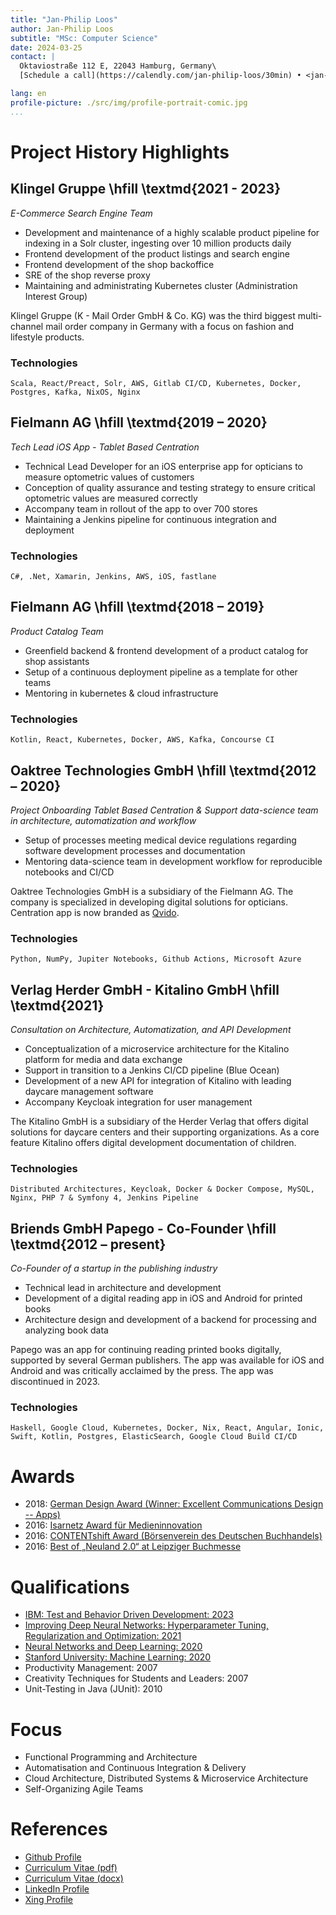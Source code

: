 ```yaml
---
title: "Jan-Philip Loos"
author: Jan-Philip Loos
subtitle: "MSc: Computer Science"
date: 2024-03-25
contact: |
  Oktaviostraße 112 E, 22043 Hamburg, Germany\
  [Schedule a call](https://calendly.com/jan-philip-loos/30min) • <jan-philip@entwicklerteam.hamburg> • [GitHub](https://github.com/MaxDaten) • [LinkedIn](https://www.linkedin.com/in/jan-philip-loos-770b23201/)

lang: en
profile-picture: ./src/img/profile-portrait-comic.jpg
...
```


# Project History Highlights

## Klingel Gruppe <span class="year">\hfill \textmd{2021 - 2023}</span>

*E-Commerce Search Engine Team*

* Development and maintenance of a highly scalable product pipeline for indexing in a Solr cluster, ingesting over 10 million products daily
* Frontend development of the product listings and search engine
* Frontend development of the shop backoffice
* SRE of the shop reverse proxy
* Maintaining and administrating Kubernetes cluster (Administration Interest Group)

Klingel Gruppe (K - Mail Order GmbH & Co. KG) was the third biggest multi-channel mail order company in Germany with a focus on fashion and lifestyle products.

### Technologies

`Scala, React/Preact, Solr, AWS, Gitlab CI/CD, Kubernetes, Docker, Postgres, Kafka, NixOS, Nginx`

## Fielmann AG <span class="year">\hfill \textmd{2019 – 2020}</span>

*Tech Lead iOS App - Tablet Based Centration*

* Technical Lead Developer for an iOS enterprise app for opticians to measure optometric values of customers
* Conception of quality assurance and testing strategy to ensure critical optometric values are measured correctly
* Accompany team in rollout of the app to over 700 stores
* Maintaining a Jenkins pipeline for continuous integration and deployment

### Technologies

`C#, .Net, Xamarin, Jenkins, AWS, iOS, fastlane`

## Fielmann AG <span class="year">\hfill \textmd{2018 – 2019}</span>

*Product Catalog Team*

* Greenfield backend & frontend development of a product catalog for shop assistants
* Setup of a continuous deployment pipeline as a template for other teams
* Mentoring in kubernetes & cloud infrastructure

### Technologies

`Kotlin, React, Kubernetes, Docker, AWS, Kafka, Concourse CI`

## Oaktree Technologies GmbH <span class="year">\hfill \textmd{2012 – 2020}</span>

*Project Onboarding Tablet Based Centration & Support data-science team in architecture, automatization and workflow*

* Setup of processes meeting medical device regulations regarding software development processes and documentation
* Mentoring data-science team in development workflow for reproducible notebooks and CI/CD

Oaktree Technologies GmbH is a subsidiary of the Fielmann AG. The company is specialized in developing digital solutions for opticians. Centration app is now branded as [Qvido](https://www.linkedin.com/products/oaktt-qvido/).

### Technologies

`Python, NumPy, Jupiter Notebooks, Github Actions, Microsoft Azure`

## Verlag Herder GmbH - Kitalino GmbH <span class="year">\hfill \textmd{2021}</span>

*Consultation on Architecture, Automatization, and API Development*

* Conceptualization of a microservice architecture for the Kitalino platform for media and data exchange
* Support in transition to a Jenkins CI/CD pipeline (Blue Ocean)
* Development of a new API for integration of Kitalino with leading daycare management software
* Accompany Keycloak integration for user management

The Kitalino GmbH is a subsidiary of the Herder Verlag that offers digital solutions for daycare centers and their supporting organizations. As a core feature Kitalino offers digital development documentation of children.

### Technologies

`Distributed Architectures, Keycloak, Docker & Docker Compose, MySQL, Nginx, PHP 7 & Symfony 4, Jenkins Pipeline`

## Briends GmbH Papego - Co-Founder <span class="year">\hfill \textmd{2012 – present}</span>

*Co-Founder of a startup in the publishing industry*

* Technical lead in architecture and development
* Development of a digital reading app in iOS and Android for printed books
* Architecture design and development of a backend for processing and analyzing book data

Papego was an app for continuing reading printed books digitally, supported by several German publishers. The app was available for iOS and Android and was critically acclaimed by the press. The app was discontinued in 2023.

### Technologies

`Haskell, Google Cloud, Kubernetes, Docker, Nix, React, Angular, Ionic, Swift, Kotlin, Postgres, ElasticSearch, Google Cloud Build CI/CD`

# Awards

* 2018: [German Design Award (Winner: Excellent Communications Design -- Apps)](https://www.german-design-award.com/die-gewinner/galerie/detail/14562-papego.html)
* 2016: [Isarnetz Award für Medieninnovation](https://www.briends.net/2016/11/04/papego-mit-isarnetz-award-f%C3%BCr-medieninnovation-ausgezeichnet/)
* 2016: [CONTENTshift Award (Börsenverein des Deutschen Buchhandels)](https://www.contentshift.de/2016/gewinner/)
* 2016: [Best of „Neuland 2.0“ at Leipziger Buchmesse](http://www.leipziger-buchmesse.de/pressemitteilungen/neuland-20-zeigt-14-ausgewaehlte-startupinnovationen/393971)

# Qualifications

* [IBM: Test and Behavior Driven Development: 2023](https://coursera.org/share/47154e9716c8722de49104341acfbf26)
* [Improving Deep Neural Networks: Hyperparameter Tuning, Regularization and Optimization: 2021](https://coursera.org/share/5c6c297413c2ffaf92112022c3c9143c)
* [Neural Networks and Deep Learning: 2020](https://coursera.org/share/43d965add17626ecd838e520cb689160)
* [Stanford University: Machine Learning: 2020](https://coursera.org/share/26faafa34c2f531e0bcec7dd62d92db1)
* Productivity Management: 2007
* Creativity Techniques for Students and Leaders: 2007
* Unit-Testing in Java (JUnit): 2010

# Focus

* Functional Programming and Architecture
* Automatisation and Continuous Integration & Delivery
* Cloud Architecture, Distributed Systems & Microservice Architecture
* Self-Organizing Agile Teams

# References

* [Github Profile](https://github.com/MaxDaten)
* [Curriculum Vitae (pdf)](./cv/curriculum-vitae-short.pdf)
* [Curriculum Vitae (docx)](./cv/curriculum-vitae-short.docx)
* [LinkedIn Profile](https://www.linkedin.com/in/jan-philip-loos-770b23201/)
* [Xing Profile](https://www.xing.com/profile/JanPhilip_Loos/cv)

